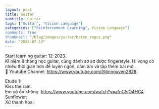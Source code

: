 ```yaml
---
layout: post
title: Guitar
subtitle: Guitar
tags: ["Guitar", "Vision Language"]
categories: ["Reinforcement Learning", Vision Language"]
comments: true
thumbnail: "/blog/images/guitar/baton_rogue.png"
date: "2024-07-13"
---
```


Start learning guitar: 12-2023.<br/>
Kỉ niệm 8 tháng học guitar, cũng dánh sơ sơ được fingerstyle. Hi vọng có nhiều thời gian hơn để luyện ngón, cảm âm và tập thêm bài mới.<br/>
🤘 Youtube Channel: https://www.youtube.com/@tinnguyen2828

Etude 1: <br/>
Kiss the rain:<br/>
Em có ổn không: https://www.youtube.com/watch?v=afnC5jO4HC4 <br/>
Sunflower:<br/>
Xứ thanh hoa:<br/>


